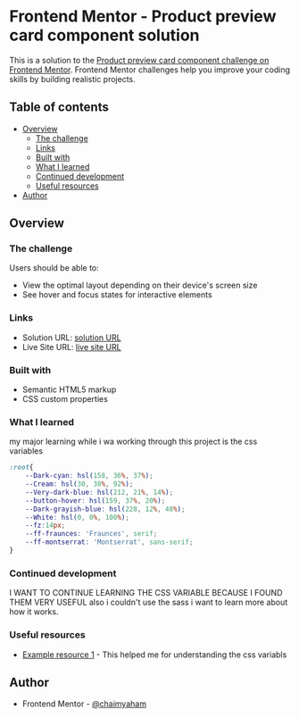 # Frontend Mentor - Product preview card component solution

This is a solution to the [Product preview card component challenge on Frontend Mentor](https://www.frontendmentor.io/challenges/product-preview-card-component-GO7UmttRfa). Frontend Mentor challenges help you improve your coding skills by building realistic projects. 

## Table of contents

- [Overview](#overview)
  - [The challenge](#the-challenge)
  - [Links](#links)
  - [Built with](#built-with)
  - [What I learned](#what-i-learned)
  - [Continued development](#continued-development)
  - [Useful resources](#useful-resources)
- [Author](#author)


## Overview

### The challenge

Users should be able to:

- View the optimal layout depending on their device's screen size
- See hover and focus states for interactive elements


### Links

- Solution URL: [solution URL](https://github.com/chaimyaham/mySolution-product-preview-card)
- Live Site URL: [live site URL](https://chaimyaham.github.io/mySolution-product-preview-card/)



### Built with

- Semantic HTML5 markup
- CSS custom properties


### What I learned

my major learning while i wa working through this project is the css variables

```css
:root{
    --Dark-cyan: hsl(158, 36%, 37%);
    --Cream: hsl(30, 38%, 92%);
    --Very-dark-blue: hsl(212, 21%, 14%);
    --button-hover: hsl(159, 37%, 20%);
    --Dark-grayish-blue: hsl(228, 12%, 48%);
    --White: hsl(0, 0%, 100%);
    --fz:14px;
    --ff-fraunces: 'Fraunces', serif;
    --ff-montserrat: 'Montserrat', sans-serif;
}

```

### Continued development
I WANT TO CONTINUE LEARNING THE CSS VARIABLE BECAUSE I FOUND THEM VERY USEFUL also i couldn't use the sass i want to learn more about how it works.


### Useful resources

- [Example resource 1](https://www.youtube.com/watch?v=PHO6TBq_auI&ab_channel=KevinPowell) - This helped me for understanding the css variabls


## Author

- Frontend Mentor - [@chaimyaham](https://www.frontendmentor.io/profile/chaimyaham)


